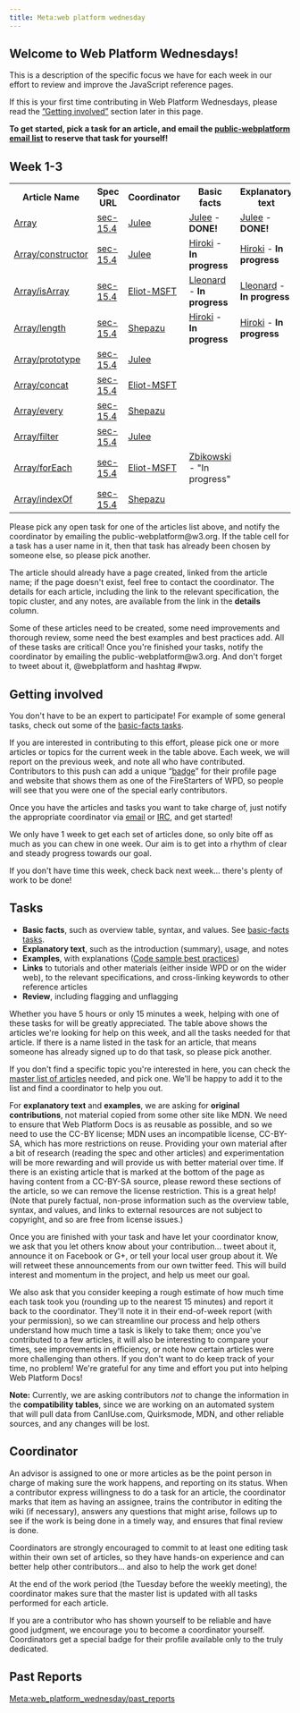 ```yaml
---
title: Meta:web platform wednesday
---
```

<h2><span class="mw-headline" id="Welcome_to_Web_Platform_Wednesdays.21">Welcome to <b>Web Platform Wednesdays</b>!</span></h2>
<p>This is a description of the specific focus we have for each week in our effort to review and improve the JavaScript reference pages.
</p><p>If this is your first time contributing in Web Platform Wednesdays, please read the <a href="#Getting_involved">”Getting involved”</a> section later in this page.
</p><p><b>To get started, pick a task for an article, and email the <a rel="nofollow" class="external text" href="mailto:public-webplatform@w3.org?subject=(WPW)">public-webplatform email list</a> to reserve that task for yourself!</b>
</p>
<h2><span class="mw-headline" id="Week_1-3">Week 1-3</span></h2>
<table class="wikitable sortable">
<tr>
<th> Article Name
</th>
<th> Spec URL
</th>
<th> Coordinator
</th>
<th> Basic facts
</th>
<th> Explanatory text
</th>
<th> Examples
</th>
<th> Links
</th>
<th> Review
</th>
<th> Notes
</th></tr>
<tr>
<td> <a href="/wiki/javascript/Array" title="javascript/Array">Array</a>
</td>
<td> <a rel="nofollow" class="external text" href="http://www.ecma-international.org/ecma-262/5.1/#sec-15.4">sec-15.4</a>
</td>
<td> <a href="/wiki/User:Julee" title="User:Julee">Julee</a>
</td>
<td> <a href="/wiki/User:Julee" title="User:Julee">Julee</a> - <b>DONE!</b>
</td>
<td> <a href="/wiki/User:Julee" title="User:Julee">Julee</a> - <b>DONE!</b>
</td>
<td>
</td>
<td> <a href="/wiki/User:Julee" title="User:Julee">Julee</a> - <b>DONE!</b>
</td>
<td>
</td>
<td>
</td></tr>
<tr>
<td> <a href="/wiki/javascript/Array/constructor" title="javascript/Array/constructor">Array/constructor</a>
</td>
<td> <a rel="nofollow" class="external text" href="http://www.ecma-international.org/ecma-262/5.1/#sec-15.4">sec-15.4</a>
</td>
<td> <a href="/wiki/User:Julee" title="User:Julee">Julee</a>
</td>
<td> <a href="/wiki/User:Hiroki" title="User:Hiroki">Hiroki</a> - <b>In progress</b>
</td>
<td> <a href="/wiki/User:Hiroki" title="User:Hiroki">Hiroki</a> - <b>In progress</b>
</td>
<td> <a href="/wiki/User:Hiroki" title="User:Hiroki">Hiroki</a> - <b>In progress</b>
</td>
<td> <a href="/wiki/User:Hiroki" title="User:Hiroki">Hiroki</a> - <b>In progress</b>
</td>
<td>
</td>
<td>
</td></tr>
<tr>
<td> <a href="/wiki/javascript/Array/isArray" title="javascript/Array/isArray">Array/isArray</a>
</td>
<td> <a rel="nofollow" class="external text" href="http://www.ecma-international.org/ecma-262/5.1/#sec-15.4">sec-15.4</a>
</td>
<td> <a href="/wiki/User:Eliot-MSFT" title="User:Eliot-MSFT">Eliot-MSFT</a>
</td>
<td> <a href="/wiki/User:Lleonard" title="User:Lleonard">Lleonard</a> - <b>In progress</b>
</td>
<td> <a href="/wiki/User:Lleonard" title="User:Lleonard">Lleonard</a> - <b>In progress</b>
</td>
<td> <a href="/wiki/User:Lleonard" title="User:Lleonard">Lleonard</a> - <b>In progress</b>
</td>
<td> <a href="/wiki/User:Lleonard" title="User:Lleonard">Lleonard</a> - <b>In progress</b>
</td>
<td>
</td>
<td>
</td></tr>
<tr>
<td> <a href="/wiki/javascript/Array/length" title="javascript/Array/length">Array/length</a>
</td>
<td> <a rel="nofollow" class="external text" href="http://www.ecma-international.org/ecma-262/5.1/#sec-15.4">sec-15.4</a>
</td>
<td> <a href="/wiki/User:Shepazu" title="User:Shepazu">Shepazu</a>
</td>
<td> <a href="/wiki/User:Hiroki" title="User:Hiroki">Hiroki</a> - <b>In progress</b>
</td>
<td> <a href="/wiki/User:Hiroki" title="User:Hiroki">Hiroki</a> - <b>In progress</b>
</td>
<td> <a href="/wiki/User:Hiroki" title="User:Hiroki">Hiroki</a> - <b>In progress</b>
</td>
<td> <a href="/wiki/User:Hiroki" title="User:Hiroki">Hiroki</a> - <b>In progress</b>
</td>
<td>
</td>
<td>
</td></tr>
<tr>
<td> <a href="/wiki/javascript/Array/prototype" title="javascript/Array/prototype">Array/prototype</a>
</td>
<td> <a rel="nofollow" class="external text" href="http://www.ecma-international.org/ecma-262/5.1/#sec-15.4">sec-15.4</a>
</td>
<td> <a href="/wiki/User:Julee" title="User:Julee">Julee</a>
</td>
<td>
</td>
<td>
</td>
<td>
</td>
<td>
</td>
<td>
</td>
<td>
</td></tr>
<tr>
<td> <a href="/wiki/javascript/Array/concat" title="javascript/Array/concat">Array/concat</a>
</td>
<td> <a rel="nofollow" class="external text" href="http://www.ecma-international.org/ecma-262/5.1/#sec-15.4">sec-15.4</a>
</td>
<td> <a href="/wiki/User:Eliot-MSFT" title="User:Eliot-MSFT">Eliot-MSFT</a>
</td>
<td>
</td>
<td>
</td>
<td>
</td>
<td>
</td>
<td>
</td>
<td>
</td></tr>
<tr>
<td> <a href="/wiki/javascript/Array/every" title="javascript/Array/every">Array/every</a>
</td>
<td> <a rel="nofollow" class="external text" href="http://www.ecma-international.org/ecma-262/5.1/#sec-15.4">sec-15.4</a>
</td>
<td> <a href="/wiki/User:Shepazu" title="User:Shepazu">Shepazu</a>
</td>
<td>
</td>
<td>
</td>
<td>
</td>
<td>
</td>
<td>
</td>
<td>
</td></tr>
<tr>
<td> <a href="/wiki/javascript/Array/filter" title="javascript/Array/filter">Array/filter</a>
</td>
<td> <a rel="nofollow" class="external text" href="http://www.ecma-international.org/ecma-262/5.1/#sec-15.4">sec-15.4</a>
</td>
<td> <a href="/wiki/User:Julee" title="User:Julee">Julee</a>
</td>
<td>
</td>
<td>
</td>
<td>
</td>
<td>
</td>
<td>
</td>
<td>
</td></tr>
<tr>
<td> <a href="/wiki/javascript/Array/forEach" title="javascript/Array/forEach">Array/forEach</a>
</td>
<td> <a rel="nofollow" class="external text" href="http://www.ecma-international.org/ecma-262/5.1/#sec-15.4">sec-15.4</a>
</td>
<td> <a href="/wiki/User:Eliot-MSFT" title="User:Eliot-MSFT">Eliot-MSFT</a>
</td>
<td> <a href="/wiki/User:Zbikowski" title="User:Zbikowski">Zbikowski</a> - "In progress"
</td>
<td>
</td>
<td>
</td>
<td>
</td>
<td>
</td>
<td>
</td></tr>
<tr>
<td> <a href="/wiki/javascript/Array/indexOf" title="javascript/Array/indexOf">Array/indexOf</a>
</td>
<td> <a rel="nofollow" class="external text" href="http://www.ecma-international.org/ecma-262/5.1/#sec-15.4">sec-15.4</a>
</td>
<td> <a href="/wiki/User:Shepazu" title="User:Shepazu">Shepazu</a>
</td>
<td>
</td>
<td>
</td>
<td>
</td>
<td>
</td>
<td>
</td>
<td>
</td></tr></table>
<p>Please pick any open task for one of the articles list above, and notify the coordinator by emailing the public-webplatform@w3.org. If the table cell for a task has a user name in it, then that task has already been chosen by someone else, so please pick another. 
</p><p>The article should already have a page created, linked from the article name; if the page doesn't exist, feel free to contact the coordinator. The details for each article, including the link to the relevant specification, the topic cluster, and any notes, are available from the link in the <b>details</b> column.
</p><p>Some of these articles need to be created, some need improvements and thorough review, some need the best examples and best practices add. All of these tasks are critical! Once you're finished your tasks, notify the coordinator by emailing the public-webplatform@w3.org. And don't forget to tweet about it, @webplatform and hashtag #wpw.
</p>
<h2><span class="mw-headline" id="Getting_involved">Getting involved</span></h2>
<p>You don't have to be an expert to participate! For example of some general tasks, check out some of the <a href="/wiki/Meta:web_platform_wednesday/js_basic_facts_tasks" title="Meta:web platform wednesday/js basic facts tasks">basic-facts tasks</a>.
</p><p>If you are interested in contributing to this effort, please pick one or more articles or topics for the current week in the table above. Each week, we will report on the previous week, and note all who have contributed. Contributors to this push can add a unique “<a rel="nofollow" class="external text" href="http://docs.webplatform.org/w/images/a/aa/css-firestarter-badge-simple.png">badge</a>” for their profile page and website that shows them as one of the FireStarters of WPD, so people will see that you were one of the special early contributors.
</p><p>Once you have the articles and tasks you want to take charge of, just notify the appropriate coordinator via <a rel="nofollow" class="external text" href="mailto:public-webplatform@w3.org?subject=(WPW)">email</a> or <a rel="nofollow" class="external text" href="irc://irc.freenode.org#webplatform">IRC</a>, and get started! 
</p><p>We only have 1 week to get each set of articles done, so only bite off as much as you can chew in one week. Our aim is to get into a rhythm of clear and steady progress towards our goal.
</p><p>If you don't have time this week, check back next week... there's plenty of work to be done!
</p>
<h2><span class="mw-headline" id="Tasks">Tasks</span></h2>
<ul><li> <b>Basic facts</b>, such as overview table, syntax, and values. See <a href="/wiki/Meta:web_platform_wednesday/js_basic_facts_tasks" title="Meta:web platform wednesday/js basic facts tasks">basic-facts tasks</a>.</li>
<li> <b>Explanatory text</b>, such as the introduction (summary), usage, and notes</li>
<li> <b>Examples</b>, with explanations (<a rel="nofollow" class="external text" href="http://docs.webplatform.org/wiki/WPD:Manual_Of_Style/Code_sample_best_practices">Code sample best practices</a>)</li>
<li> <b>Links</b> to tutorials and other materials (either inside WPD or on the wider web), to the relevant specifications, and cross-linking keywords to other reference articles</li>
<li> <b>Review</b>, including flagging and unflagging</li></ul>
<p>Whether you have 5 hours or only 15 minutes a week, helping with one of these tasks for will be greatly appreciated. The table above shows the articles we're looking for help on this week, and all the tasks needed for that article. If there is a name listed in the task for an article, that means someone has already signed up to do that task, so please pick another.
</p><p>If you don't find a specific topic you're interested in here, you can check the <a href="/wiki/Meta:web_platform_wednesday/master_list" title="Meta:web platform wednesday/master list">master list of articles</a> needed, and pick one. We'll be happy to add it to the list and find a coordinator to help you out.
</p><p>For <b>explanatory text</b> and <b>examples</b>, we are asking for <b>original contributions</b>, not material copied from some other site like MDN.  We need to ensure that Web Platform Docs is as reusable as possible, and so we need to use the CC-BY license; MDN uses an incompatible license, CC-BY-SA, which has more restrictions on reuse. Providing your own material after a bit of research (reading the spec and other articles) and experimentation will be more rewarding and will provide us with better material over time. If there is an existing article that is marked at the bottom of the page as having content from a CC-BY-SA source, please reword these sections of the article, so we can remove the license restriction. This is a great help! (Note that purely factual, non-prose  information such as the overview table, syntax, and values, and links to external resources are not subject to copyright, and so are free from license issues.)
</p><p>Once you are finished with your task and have let your coordinator know, we ask that you let others know about your contribution... tweet about it, announce it on Facebook or G+, or tell your local user group about it. We will retweet these announcements from our own twitter feed. This will build interest and momentum in the project, and help us meet our goal. 
</p><p>We also ask that you consider keeping a rough estimate of how much time each task took you (rounding up to the nearest 15 minutes) and report it back to the coordinator. They'll note it in their end-of-week report (with your permission), so we can streamline our process and help others understand how much time a task is likely to take them; once you've contributed to a few articles, it will also be interesting to compare your times, see improvements in efficiency, or note how certain articles were more challenging than others. If you don't want to do keep track of your time, no problem! We're grateful for any time and effort you put into helping Web Platform Docs!
</p><p><b>Note:</b> Currently, we are asking contributors <i>not</i> to change the information in the <b>compatibility tables</b>, since we are working on an automated system that will pull data from CanIUse.com, Quirksmode, MDN, and other reliable sources, and any changes will be lost.
</p>
<h2><span class="mw-headline" id="Coordinator">Coordinator</span></h2>
<p>An advisor is assigned to one or more articles as be the point person in charge of making sure the work happens, and reporting on its status. When a contributor express willingness to do a task for an article, the coordinator marks that item as having an assignee, trains the contributor in editing the wiki (if necessary), answers any questions that might arise, follows up to see if the work is being done in a timely way, and ensures that final review is done. 
</p><p>Coordinators are strongly encouraged to commit to at least one editing task within their own set of articles, so they have hands-on experience and can better help other contributors... and also to help the work get done!
</p><p>At the end of the work period (the Tuesday before the weekly meeting), the coordinator makes sure that the master list is updated with all tasks performed for each article.
</p><p>If you are a contributor who has shown yourself to be reliable and have good judgment, we encourage you to become a coordinator yourself. Coordinators get a special badge for their profile available only to the truly dedicated.
</p>
<h2><span class="mw-headline" id="Past_Reports">Past Reports</span></h2>
<p><a href="/wiki/Meta:web_platform_wednesday/past_reports" title="Meta:web platform wednesday/past reports">Meta:web_platform_wednesday/past_reports</a>
</p>
<!-- 
NewPP limit report
CPU time usage: 0.050 seconds
Real time usage: 0.052 seconds
Preprocessor visited node count: 22/1000000
Preprocessor generated node count: 28/1000000
Post‐expand include size: 0/2097152 bytes
Template argument size: 0/2097152 bytes
Highest expansion depth: 2/40
Expensive parser function count: 0/100
-->

<!-- 
Transclusion expansion time report (%,ms,calls,template)
100.00%    0.000      1 - -total
-->

<!-- Saved in parser cache with key wpwiki:pcache:idhash:8308-0!*!0!!*!*!*!esi=1 and timestamp 20150731121728 and revision id 48206
 -->
